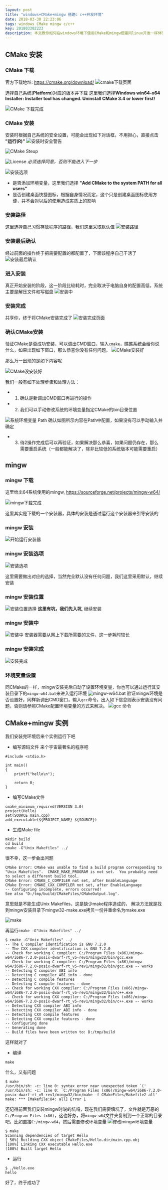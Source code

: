 ```yaml
---
layout: post
title: "windows+CMake+mingw 搭建c c++开发环境"
date: 2018-03-30 22:23:06
tags: windows CMake mingw c/c++
key: 201803302223
description: 本文教你如何在windows环境下使用CMake和mingw搭建同linux开发一样体验的c/c++开发环境
---
```


## CMake 安装
### CMake 下载
官方下载地址: https://cmake.org/download/
![cmake下载页面](https://upload-images.jianshu.io/upload_images/4938916-1f66b219b69a68c0.png?imageMogr2/auto-orient/strip%7CimageView2/2/w/1240)

选择自己系统(**Platform**)对应的版本并下载
这里我们选择**Windows win64-x64 Installer: Installer tool has changed. Uninstall CMake 3.4 or lower first!**

![CMake 下载完成](https://upload-images.jianshu.io/upload_images/4938916-6c0b1b8cc84e2665.png?imageMogr2/auto-orient/strip%7CimageView2/2/w/1240)


### CMake 安装
安装时根据自己系统的安全设置，可能会出现如下对话框，不用担心，直接点击 **"运行(R)"**
![安装时安全警告](https://upload-images.jianshu.io/upload_images/4938916-4e1403fa98b8f0dd.png?imageMogr2/auto-orient/strip%7CimageView2/2/w/1240)

![CMake Steup](https://upload-images.jianshu.io/upload_images/4938916-7fe8c54b142d87b0.png?imageMogr2/auto-orient/strip%7CimageView2/2/w/1240)

![License](https://upload-images.jianshu.io/upload_images/4938916-6f36f8cdf38badc2.png?imageMogr2/auto-orient/strip%7CimageView2/2/w/1240)
*必须选择同意，否则不能进入下一步*

![安装选项](https://upload-images.jianshu.io/upload_images/4938916-242076ca9dd5c541.png?imageMogr2/auto-orient/strip%7CimageView2/2/w/1240)
* 是否添加环境变量，这里我们选择 **"Add CMake to the system PATH for all users"**
* 是否创建桌面快捷图标，根据自身情况而定，这个只是创建桌面图标使用方便，并不会对以后的使用造成实质上的影响

### 安装路径
这里选择自己习惯存放程序的路径，我们这里采取默认值
![安装路径](https://upload-images.jianshu.io/upload_images/4938916-55fcc11c9e84a4aa.png?imageMogr2/auto-orient/strip%7CimageView2/2/w/1240)

### 安装最后确认
经过前面的操作终于把需要配置的都配置了，下面该程序自己干活了
![安装最后确认](https://upload-images.jianshu.io/upload_images/4938916-ea54db960ee87f5d.png?imageMogr2/auto-orient/strip%7CimageView2/2/w/1240)
### 进入安装
真正开始安装的阶段，这一阶段比较耗时，完全取决于电脑自身的配置高低，系统主要是解压文件和写磁盘
![安装中](https://upload-images.jianshu.io/upload_images/4938916-4b14d25d350f6d99.png?imageMogr2/auto-orient/strip%7CimageView2/2/w/1240)

### 安装完成
共享你，终于将CMake安装完成了
![安装完成页面](https://upload-images.jianshu.io/upload_images/4938916-c9485943428202dc.png?imageMogr2/auto-orient/strip%7CimageView2/2/w/1240)


### 确认CMake安装
验证CMake是否成功安装，可以调出CMD窗口，输入`cmake`，瞧瞧系统会给你说什么，如果出现如下窗口，那么恭喜你没有任何问题。
![CMake安装好 ](https://upload-images.jianshu.io/upload_images/4938916-63fc0b883d5d7970.png?imageMogr2/auto-orient/strip%7CimageView2/2/w/1240)

那么万一出现的是如下内容呢

![CMake没安装好](https://upload-images.jianshu.io/upload_images/4938916-61e292f409a36952.png?imageMogr2/auto-orient/strip%7CimageView2/2/w/1240)

我们一般有如下处理步骤和处理方法：
* 1. 确认是新调出CMD窗口再进行的操作
* 2. 我们可以手动修改系统的环境变量指定CMake的bin目录位置

![系统环境变量 Path](https://upload-images.jianshu.io/upload_images/4938916-cd4618df2662ed20.png?imageMogr2/auto-orient/strip%7CimageView2/2/w/1240)
确认如图所示内容在Path中配置，如果没有可以手动输入并确定

* 3. 待2操作完成后可以再验证，如果解决那么恭喜，如果问题仍存在，那么需要重启系统（一般都能解决了，除非比较低的系统版本可能需要重启）


## mingw
### mingw 下载
这里给出64系统使用的mingw, https://sourceforge.net/projects/mingw-w64/

![mingw下载完成](https://upload-images.jianshu.io/upload_images/4938916-e1b2e4fb22c7b05b.png?imageMogr2/auto-orient/strip%7CimageView2/2/w/1240)

这里其实是下载的一个安装器，具体的安装是通过运行这个安装器来引导安装的

### mingw 安装
![开始运行安装器](https://upload-images.jianshu.io/upload_images/4938916-c74924e17d0399fe.png?imageMogr2/auto-orient/strip%7CimageView2/2/w/1240)
### mingw 安装选项
![安装选项](https://upload-images.jianshu.io/upload_images/4938916-7eabb5f28f9f3b06.png?imageMogr2/auto-orient/strip%7CimageView2/2/w/1240)

这里需要做出对应的选择，当然完全默认没有任何问题，我们这里采用默认，继续安装
### mingw 安装位置
![安装位置选择](https://upload-images.jianshu.io/upload_images/4938916-81c3b5084fc69ae9.png?imageMogr2/auto-orient/strip%7CimageView2/2/w/1240)
**这里有坑，我们先入坑**, 继续安装

### mingw 安装中
![安装中](https://upload-images.jianshu.io/upload_images/4938916-cd59d5495342b2e1.png?imageMogr2/auto-orient/strip%7CimageView2/2/w/1240)
安装器需要从网上下载所需要的文件，这一步耗时较长

### mingw 安装完成
![安装完成](https://upload-images.jianshu.io/upload_images/4938916-0f09070d12a4069f.png?imageMogr2/auto-orient/strip%7CimageView2/2/w/1240)

### 环境变量设置
同CMake的一样，mingw安装完后自动了设置环境变量，你也可以通过运行其安装目录下的`mingw-w64.bat`来进入运行环境
![mingw-w64.bat](https://upload-images.jianshu.io/upload_images/4938916-278142c689b098f8.png?imageMogr2/auto-orient/strip%7CimageView2/2/w/1240)
验证mingw环境是否设置好，同样新调出CMD窗口，输入`gcc`命令，出入如下信息则表示安装没有问题，否则请参照CMake配置环境变量的方式来解决。
![gcc 命令](https://upload-images.jianshu.io/upload_images/4938916-a3fa27ce782fa639.png?imageMogr2/auto-orient/strip%7CimageView2/2/w/1240)

## CMake+mingw 实例
我们安装完环境后来个实例运行下吧
* 编写源码文件
来个宇宙最著名的程序吧

```
#include <stdio.h>

int main()
{
	printf("hello\n");
	
	return 0;
}
```

* 编写CMake文件

```
cmake_minimum_required(VERSION 3.0)
project(Hello)
set(SOURCE main.cpp)
add_executable(${PROJECT_NAME} ${SOURCE})

```

* 生成Make file

```
mkdir build
cd build
cmake -G"Unix Makefiles" ../
```

很不幸，这一步会出问题

```
CMake Error: CMake was unable to find a build program corresponding to "Unix Makefiles".  CMAKE_MAKE_PROGRAM is not set.  You probably need to select a different build tool.
CMake Error: CMAKE_C_COMPILER not set, after EnableLanguage
CMake Error: CMAKE_CXX_COMPILER not set, after EnableLanguage
-- Configuring incomplete, errors occurred!
See also "D:/tmp/build/CMakeFiles/CMakeOutput.log".

```

意思就是不能生成Unix Makefiles，这是缺少make程序造成的，
解决方法就是找到mingw安装目录下mingw32-make.exe拷贝一份并重命名为make.exe

![make](https://upload-images.jianshu.io/upload_images/4938916-65e8b10f721b725f.png?imageMogr2/auto-orient/strip%7CimageView2/2/w/1240)

再运行`cmake -G"Unix Makefiles" ../`

```
$ cmake -G"Unix Makefiles" ../
-- The C compiler identification is GNU 7.2.0
-- The CXX compiler identification is GNU 7.2.0
-- Check for working C compiler: C:/Program Files (x86)/mingw-w64/i686-7.2.0-posix-dwarf-rt_v5-rev1/mingw32/bin/gcc.exe
-- Check for working C compiler: C:/Program Files (x86)/mingw-w64/i686-7.2.0-posix-dwarf-rt_v5-rev1/mingw32/bin/gcc.exe -- works
-- Detecting C compiler ABI info
-- Detecting C compiler ABI info - done
-- Detecting C compile features
-- Detecting C compile features - done
-- Check for working CXX compiler: C:/Program Files (x86)/mingw-w64/i686-7.2.0-posix-dwarf-rt_v5-rev1/mingw32/bin/c++.exe
-- Check for working CXX compiler: C:/Program Files (x86)/mingw-w64/i686-7.2.0-posix-dwarf-rt_v5-rev1/mingw32/bin/c++.exe -- works
-- Detecting CXX compiler ABI info
-- Detecting CXX compiler ABI info - done
-- Detecting CXX compile features
-- Detecting CXX compile features - done
-- Configuring done
-- Generating done
-- Build files have been written to: D:/tmp/build

```

这样就对了
* 编译

```
make
```

什么，又有问题

```
$ make
/usr/bin/sh: -c: line 0: syntax error near unexpected token `('
/usr/bin/sh: -c: line 0: `C:/Program Files (x86)/mingw-w64/i686-7.2.0-posix-dwarf-rt_v5-rev1/mingw32/bin/make -f CMakeFiles/Makefile2 all'
make: *** [Makefile:84: all] Error 1

```

还记得前面我们安装mingw时说的坑吗，现在我们需要填坑了，文件就是万恶的`C:/Program Files (x86)`，这也好办，将`mingw-w64`文件夹复制到一个正常的目录吧，比如直接`C:/mingw-w64`，然后需要修改环境变量
![修改mingw环境变量](https://upload-images.jianshu.io/upload_images/4938916-f694a58c71443330.png?imageMogr2/auto-orient/strip%7CimageView2/2/w/1240)

```
$ make
Scanning dependencies of target Hello
[ 50%] Building CXX object CMakeFiles/Hello.dir/main.cpp.obj
[100%] Linking CXX executable Hello.exe
[100%] Built target Hello

```

* 运行

```
$ ./Hello.exe
hello
```

好了，终于成功了

